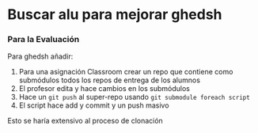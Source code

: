 
# Buscar alu para mejorar ghedsh

### Para la Evaluación 

Para ghedsh añadir:

1. Para una asignación Classroom 
crear un repo que contiene como submódulos todos los repos de entrega de los alumnos
2. El profesor edita y hace cambios en los submódulos
3. Hace un `git push` al super-repo usando `git submodule foreach script`
  1. El script hace add y commit y un push masivo

Esto se haría extensivo al proceso de clonación

